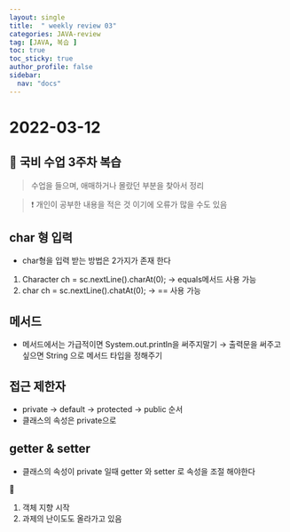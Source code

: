 ```yaml
---
layout: single
title:  " weekly review 03"
categories: JAVA-review
tag: [JAVA, 복습 ]
toc: true
toc_sticky: true
author_profile: false
sidebar:
  nav: "docs"
---
```


# 2022-03-12 

## 📆 국비 수업 3주차 복습 

<!--Quote-->
> 수업을 들으며, 애매하거나 몰랐던 부분을 찾아서 정리

> ❗ 개인이 공부한 내용을 적은 것 이기에 오류가 많을 수도 있음 


## char 형 입력

- char형을 입력 받는 방법은 2가지가 존재 한다
1. Character ch = sc.nextLine().charAt(0); → equals메서드 사용 가능 
2. char ch = sc.nextLine().chatAt(0); → == 사용 가능 

## 메서드

- 메서드에서는 가급적이면 System.out.println을 써주지말기 → 출력문을 써주고 싶으면 String 으로 메서드 타입을 정해주기

## 접근 제한자

- private → default → protected → public 순서
- 클래스의 속성은 private으로

## getter & setter

- 클래스의 속성이 private 일때 getter 와 setter 로 속성을 조절 해야한다

📒
1. 객체 지향 시작 
2. 과제의 난이도도 올라가고 있음 
